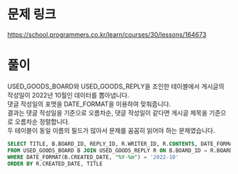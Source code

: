 # 문제 링크
https://school.programmers.co.kr/learn/courses/30/lessons/164673

# 풀이
USED_GOODS_BOARD와 USED_GOODS_REPLY을 조인한 테이블에서 게시글의 작성일이 2022년 10월인 데이터를 뽑아냅니다.  
댓글 작성일의 포맷을 DATE_FORMAT을 이용하여 맞춰줍니다.  
결과는 댓글 작성일을 기준으로 오름차순, 댓글 작성일이 같다면 게시글 제목을 기준으로 오름차순 정렬합니다.  
두 테이블이 동일 이름의 필드가 많아서 문제를 꼼꼼히 읽어야 하는 문제였습니다.

```sql
SELECT TITLE, B.BOARD_ID, REPLY_ID, R.WRITER_ID, R.CONTENTS, DATE_FORMAT(R.CREATED_DATE, '%Y-%m-%d') CREATED_DATE
FROM USED_GOODS_BOARD B JOIN USED_GOODS_REPLY R ON B.BOARD_ID = R.BOARD_ID
WHERE DATE_FORMAT(B.CREATED_DATE, "%Y-%m") = '2022-10'
ORDER BY R.CREATED_DATE, TITLE
```